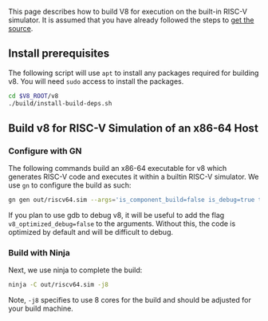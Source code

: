 This page describes how to build V8 for execution on the built-in RISC-V simulator. It is assumed that you have already followed the steps to [get the source](get-the-source).

## Install prerequisites

The following script will use `apt` to install any packages required for building v8. You will need `sudo` access to install the packages.

```bash
cd $V8_ROOT/v8
./build/install-build-deps.sh
```

## Build v8 for RISC-V Simulation of an x86-64 Host

### Configure with GN

The following commands build an x86-64 executable for v8 which generates RISC-V code and executes it within a builtin RISC-V simulator. We use `gn` to configure the build as such:

```bash
gn gen out/riscv64.sim --args='is_component_build=false is_debug=true target_cpu="x64" v8_target_cpu="riscv64" use_goma=false goma_dir="None"'
```

If you plan to use gdb to debug v8, it will be useful to add the flag `v8_optimized_debug=false` to the arguments. Without this, the code is optimized by default and will be difficult to debug.

### Build with Ninja

Next, we use ninja to complete the build:

```bash
ninja -C out/riscv64.sim -j8
```
Note, `-j8` specifies to use 8 cores for the build and should be adjusted for your build machine.

